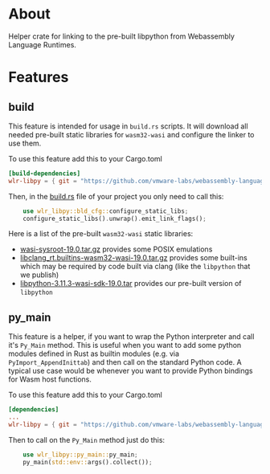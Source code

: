# About

Helper crate for linking to the pre-built libpython from Webassembly Language Runtimes.

# Features

## build

This feature is intended for usage in `build.rs` scripts. It will download all needed pre-built static libraries for `wasm32-wasi` and configure the linker to use them.

To use this feature add this to your Cargo.toml

```toml
[build-dependencies]
wlr-libpy = { git = "https://github.com/vmware-labs/webassembly-language-runtimes.git", branch="rust-py-example", features = ["build"] }
```

Then, in the [build.rs](./build.rs) file of your project you only need to call this:

```rs
    use wlr_libpy::bld_cfg::configure_static_libs;
    configure_static_libs().unwrap().emit_link_flags();
```

Here is a list of the pre-built `wasm32-wasi` static libraries:

 - [wasi-sysroot-19.0.tar.gz](https://github.com/WebAssembly/wasi-sdk/releases/download/wasi-sdk-19/wasi-sysroot-19.0.tar.gz) provides some POSIX emulations
 - [libclang_rt.builtins-wasm32-wasi-19.0.tar.gz](https://github.com/WebAssembly/wasi-sdk/releases/download/wasi-sdk-19/libclang_rt.builtins-wasm32-wasi-19.0.tar.gz) provides some built-ins which may be required by code built via clang (like the `libpython` that we publish)
 - [libpython-3.11.3-wasi-sdk-19.0.tar](https://github.com/vmware-labs/webassembly-language-runtimes/releases/download/python%2F3.11.3%2B20230428-7d1b259/libpython-3.11.3-wasi-sdk-19.0.tar.gz) provides our pre-built version of `libpython`

## py_main

This feature is a helper, if you want to wrap the Python interpreter and call it's `Py_Main` method. This is useful when you want to add some python modules defined in Rust as builtin modules (e.g. via  `PyImport_AppendInittab`) and then call on the standard Python code. A typical use case would be whenever you want to provide Python bindings for Wasm host functions.

To use this feature add this to your Cargo.toml

```toml
[dependencies]
...
wlr-libpy = { git = "https://github.com/vmware-labs/webassembly-language-runtimes.git", branch="rust-py-example", features = ["py_main"] }
```

Then to call on the `Py_Main` method just do this:

```rs
    use wlr_libpy::py_main::py_main;
    py_main(std::env::args().collect());
```
